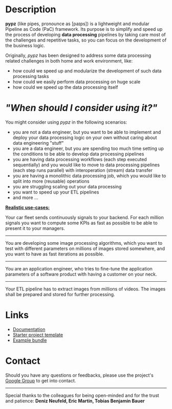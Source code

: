 # Description

**pypz** (like pipes, pronounce as [paɪps]) is a lightweight and modular Pipeline as Code (PaC) framework.
Its purpose is to simplify and speed up the process of developing **data processing** pipelines by taking 
care most of the challenges and repetitive tasks, so you can focus on the development of the business logic.

Originally, *pypz* has been designed to address some data processing related challenges in
both home and work environment, like:
- how could we speed up and modularize the development of such data processing tasks
- how could we easily perform data processing on huge scale
- how could we speed up the data processing itself

# *"When should I consider using it?"*
You might consider using *pypz* in the following scenarios:
- you are not a data engineer, but you want to be able to implement and deploy
your data processing logic on your own without caring about data engineering "stuff"
- you are a data engineer, but you are spending too much time setting up the 
conditions to be able to develop data processing pipelines
- you are having data processing workflows (each step executed sequentially)
and you would like to move to data processing pipelines (each step runs parallel)
with interoperation (stream) data transfer
- you are having a monolithic data processing job, which you would like
to split into more (reusable) operations
- you are struggling scaling out your data processing
- you want to speed up your ETL pipelines
- and more ...

<ins>**Realistic use-cases:**</ins>

Your car fleet sends continuously signals to your backend. For each million
signals you want to compute some KPIs as fast as possible to be able to 
present it to your managers.

---

You are developing some image processing algorithms, which you want to test 
with different parameters on millions of images stored somewhere, and you
want to have as fast iterations as possible.

---

You are an application engineer, who tries to fine-tune the application
parameters of a software product with having a customer on your neck.

---

Your ETL pipeline has to extract images from millions of videos. The images
shall be prepared and stored for further processing.

# Links

- [Documentation](https://lazlowa.github.io/pypz-python/index.html)
- [Starter project template](https://github.com/lazlowa/pypz-starter-template)
- [Example bundle](https://github.com/lazlowa/pypz-examples)

# Contact

Should you have any questions or feedbacks, please use the project's
[Google Group](https://groups.google.com/g/pypz/) to get into contact.

---

Special thanks to the colleagues for being open-minded and for the trust and patience: 
**Deniz Neufeld, Eric Martin, Tobias Benjamin Bauer**
